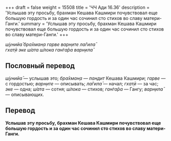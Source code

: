 +++
draft = false
weight = 15508
title = 'ЧЧ Ади 16.36'
description = 'Услышав эту просьбу, брахман Кешава Кашмири почувствовал еще большую гордость и за один час сочинил сто стихов во славу матери-Ганги.'
summary = 'Услышав эту просьбу, брахман Кешава Кашмири почувствовал еще большую гордость и за один час сочинил сто стихов во славу матери-Ганги.'
+++

_ш́унийа̄ бра̄хман̣а гарве варн̣ите ла̄гила̄  
гхат̣ӣ эке ш́ата ш́лока ган̇га̄ра варн̣ила̄_

## Пословный перевод

_ш́унийа̄_ — услышав это; _бра̄хман̣а_ — _пандит_ Кешава Кашмири; _гарве_ — с гордостью; _варн̣ите_ — описывать; _ла̄гила̄_ — начал; _гхат̣ӣ_ — за час; _эке_ — одна; _ш́ата_ — сотня; _ш́лока_ — стихов; _ган̇га̄ра_ — Гангу; _варн̣ила̄_ — описывающих.

## Перевод

**Услышав эту просьбу, брахман Кешава Кашмири почувствовал еще большую гордость и за один час сочинил сто стихов во славу матери-Ганги.**
